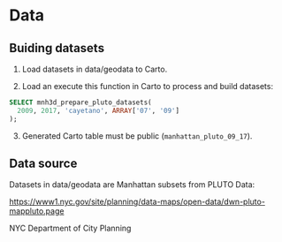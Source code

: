 # Data

## Buiding datasets

1) Load datasets in data/geodata to Carto.

2) Load an execute this function in Carto to process and build datasets:

```sql
SELECT mnh3d_prepare_pluto_datasets(
  2009, 2017, 'cayetano', ARRAY['07', '09']
);
```

3) Generated Carto table must be public (```manhattan_pluto_09_17```).

## Data source

Datasets in data/geodata are Manhattan subsets from PLUTO Data:

https://www1.nyc.gov/site/planning/data-maps/open-data/dwn-pluto-mappluto.page

NYC Department of City Planning
